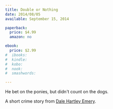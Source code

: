 ```yaml
---
title: Double or Nothing
date: 2014/08/05
available: September 15, 2014

paperback:
  price: $4.99
  amazon: no

ebook:
  price: $2.99
#  ibooks: 
#  kindle: 
#  kobo: 
#  nook: 
#  smashwords: 

---
```


He bet on the ponies,
but didn't count on the dogs.

A short crime story
from [Dale Hartley Emery](http://dalehartleyemery.com/).
